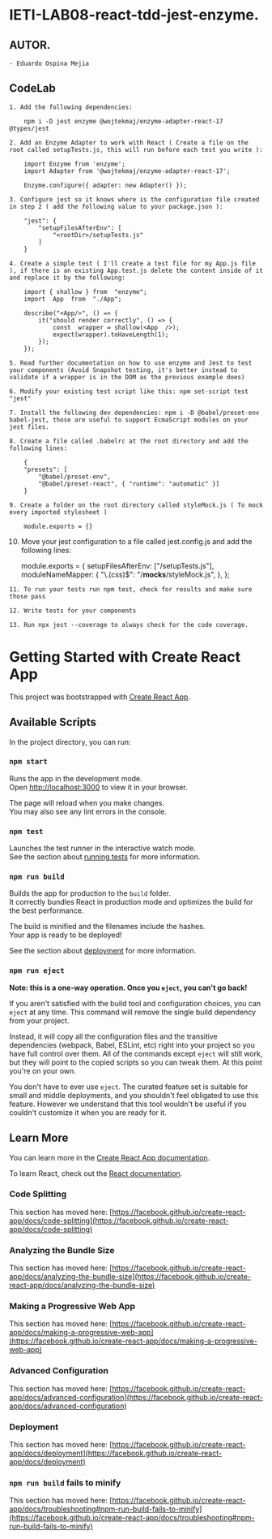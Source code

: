 # IETI-LAB08-react-tdd-jest-enzyme.


## AUTOR.

    - Eduardo Ospina Mejia


## CodeLab

    1. Add the following dependencies:

    	npm i -D jest enzyme @wojtekmaj/enzyme-adapter-react-17 @types/jest

    2. Add an Enzyme Adapter to work with React ( Create a file on the root called setupTests.js, this will run before each test you write ):

    	import Enzyme from 'enzyme';
    	import Adapter from '@wojtekmaj/enzyme-adapter-react-17';

    	Enzyme.configure({ adapter: new Adapter() });

    3. Configure jest so it knows where is the configuration file created in step 2 ( add the following value to your package.json ):

    	"jest": { 
    		"setupFilesAfterEnv": [ 
    			"<rootDir>/setupTests.js" 
    		] 
    	}

    4. Create a simple test ( I'll create a test file for my App.js file ), if there is an existing App.test.js delete the content inside of it and replace it by the following:

    	import { shallow } from  "enzyme";
    	import  App  from  "./App";

    	describe("<App/>", () => {
    		it("should render correctly", () => {
    			const  wrapper = shallow(<App  />);
    			expect(wrapper).toHaveLength(1);
    		});
    	});

    5. Read further documentation on how to use enzyme and Jest to test your components (Avoid Snapshot testing, it's better instead to validate if a wrapper is in the DOM as the previous example does)

    6. Modify your existing test script like this: npm set-script test "jest"

    7. Install the following dev dependencies: npm i -D @babel/preset-env babel-jest, those are useful to support EcmaScript modules on your jest files.

    8. Create a file called .babelrc at the root directory and add the following lines:

    	{
      	"presets": [
        	"@babel/preset-env",
        	"@babel/preset-react", { "runtime": "automatic" }]
    	}

    9. Create a folder on the root directory called styleMock.js ( To mock every imported stylesheet )

    	module.exports = {}

   10.  Move your jest configuration to a file called jest.config.js and add the following lines:

    	module.exports = {
      	setupFilesAfterEnv: ["<rootDir>/setupTests.js"],
      	moduleNameMapper: {
      	"\\.(css)$":  "<rootDir>/__mocks__/styleMock.js",
      	},
    	};

    11. To run your tests run npm test, check for results and make sure those pass

    12. Write tests for your components

    13. Run npx jest --coverage to always check for the code coverage.



# Getting Started with Create React App

This project was bootstrapped with [Create React App](https://github.com/facebook/create-react-app).

## Available Scripts

In the project directory, you can run:

### `npm start`

Runs the app in the development mode.\
Open [http://localhost:3000](http://localhost:3000) to view it in your browser.

The page will reload when you make changes.\
You may also see any lint errors in the console.

### `npm test`

Launches the test runner in the interactive watch mode.\
See the section about [running tests](https://facebook.github.io/create-react-app/docs/running-tests) for more information.

### `npm run build`

Builds the app for production to the `build` folder.\
It correctly bundles React in production mode and optimizes the build for the best performance.

The build is minified and the filenames include the hashes.\
Your app is ready to be deployed!

See the section about [deployment](https://facebook.github.io/create-react-app/docs/deployment) for more information.

### `npm run eject`

**Note: this is a one-way operation. Once you `eject`, you can't go back!**

If you aren't satisfied with the build tool and configuration choices, you can `eject` at any time. This command will remove the single build dependency from your project.

Instead, it will copy all the configuration files and the transitive dependencies (webpack, Babel, ESLint, etc) right into your project so you have full control over them. All of the commands except `eject` will still work, but they will point to the copied scripts so you can tweak them. At this point you're on your own.

You don't have to ever use `eject`. The curated feature set is suitable for small and middle deployments, and you shouldn't feel obligated to use this feature. However we understand that this tool wouldn't be useful if you couldn't customize it when you are ready for it.

## Learn More

You can learn more in the [Create React App documentation](https://facebook.github.io/create-react-app/docs/getting-started).

To learn React, check out the [React documentation](https://reactjs.org/).

### Code Splitting

This section has moved here: [https://facebook.github.io/create-react-app/docs/code-splitting](https://facebook.github.io/create-react-app/docs/code-splitting)

### Analyzing the Bundle Size

This section has moved here: [https://facebook.github.io/create-react-app/docs/analyzing-the-bundle-size](https://facebook.github.io/create-react-app/docs/analyzing-the-bundle-size)

### Making a Progressive Web App

This section has moved here: [https://facebook.github.io/create-react-app/docs/making-a-progressive-web-app](https://facebook.github.io/create-react-app/docs/making-a-progressive-web-app)

### Advanced Configuration

This section has moved here: [https://facebook.github.io/create-react-app/docs/advanced-configuration](https://facebook.github.io/create-react-app/docs/advanced-configuration)

### Deployment

This section has moved here: [https://facebook.github.io/create-react-app/docs/deployment](https://facebook.github.io/create-react-app/docs/deployment)

### `npm run build` fails to minify

This section has moved here: [https://facebook.github.io/create-react-app/docs/troubleshooting#npm-run-build-fails-to-minify](https://facebook.github.io/create-react-app/docs/troubleshooting#npm-run-build-fails-to-minify)
